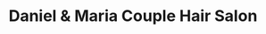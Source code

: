 ---
title: "Daniel & Maria Couple Hair Salon"
url: /calgary/daniel-and-maria-couple-hair-salon/
shop: hairdresser
---